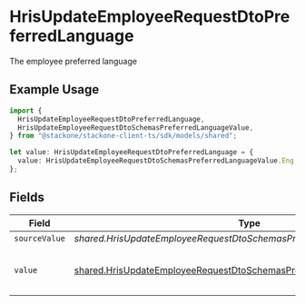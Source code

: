 # HrisUpdateEmployeeRequestDtoPreferredLanguage

The employee preferred language

## Example Usage

```typescript
import {
  HrisUpdateEmployeeRequestDtoPreferredLanguage,
  HrisUpdateEmployeeRequestDtoSchemasPreferredLanguageValue,
} from "@stackone/stackone-client-ts/sdk/models/shared";

let value: HrisUpdateEmployeeRequestDtoPreferredLanguage = {
  value: HrisUpdateEmployeeRequestDtoSchemasPreferredLanguageValue.Eng,
};
```

## Fields

| Field                                                                                                                                                       | Type                                                                                                                                                        | Required                                                                                                                                                    | Description                                                                                                                                                 | Example                                                                                                                                                     |
| ----------------------------------------------------------------------------------------------------------------------------------------------------------- | ----------------------------------------------------------------------------------------------------------------------------------------------------------- | ----------------------------------------------------------------------------------------------------------------------------------------------------------- | ----------------------------------------------------------------------------------------------------------------------------------------------------------- | ----------------------------------------------------------------------------------------------------------------------------------------------------------- |
| `sourceValue`                                                                                                                                               | *shared.HrisUpdateEmployeeRequestDtoSchemasPreferredLanguageSourceValue*                                                                                    | :heavy_minus_sign:                                                                                                                                          | N/A                                                                                                                                                         |                                                                                                                                                             |
| `value`                                                                                                                                                     | [shared.HrisUpdateEmployeeRequestDtoSchemasPreferredLanguageValue](../../../sdk/models/shared/hrisupdateemployeerequestdtoschemaspreferredlanguagevalue.md) | :heavy_minus_sign:                                                                                                                                          | The ISO639-2 Code of the language                                                                                                                           | eng                                                                                                                                                         |